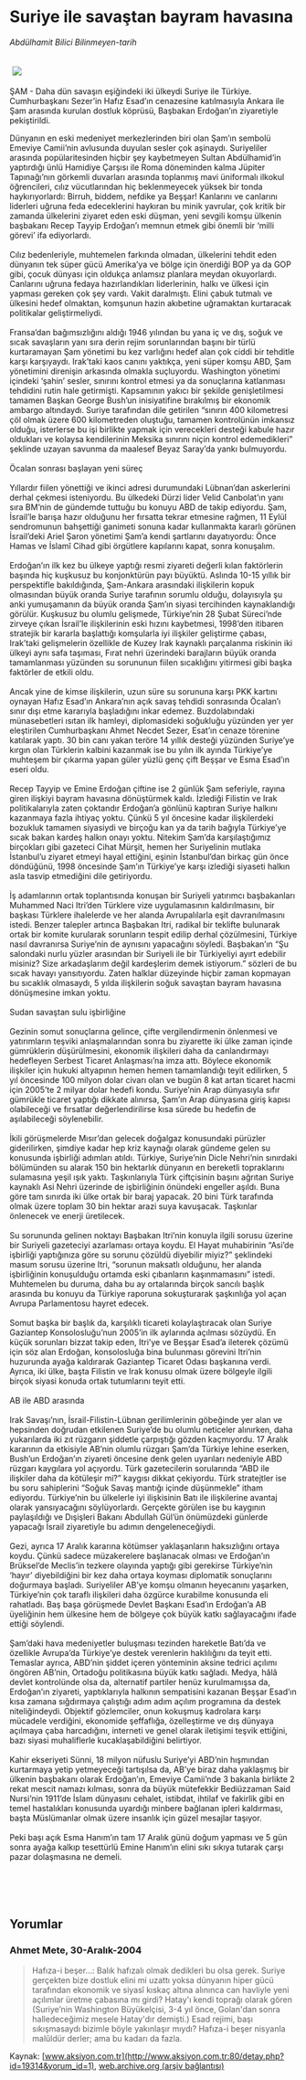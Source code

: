 # Suriye ile savaştan bayram havasına

*Abdülhamit Bilici Bilinmeyen-tarih*

<div>
 <font>
  <img border="0" height="1" src="/web/20050129204429im_/http://www.aksiyon.com.tr/images/blank.gif"/>
 </font>
 <font class="content">
  <p>
   <img border="0" hspace="5" src="http://web.archive.org/web/20050129204429im_/http://www.aksiyon.com.tr/resim/525/34.jpg" vspace="5"/>
  </p>
 </font>
 <font class="content">
  ŞAM - Daha dün savaşın eşiğindeki iki ülkeydi Suriye ile Türkiye. Cumhurbaşkanı Sezer’in Hafız Esad’ın cenazesine katılmasıyla Ankara ile Şam arasında kurulan dostluk köprüsü, Başbakan Erdoğan’ın ziyaretiyle pekiştirildi.
 </font>
 <br/>
 <p>
  <font class="content">
   Dünyanın en eski medeniyet merkezlerinden biri olan Şam’ın sembolü Emeviye Camii’nin avlusunda duyulan sesler çok aşinaydı. Suriyeliler arasında popülaritesinden hiçbir şey kaybetmeyen Sultan Abdülhamid’in yaptırdığı ünlü Hamidiye Çarşısı ile Roma döneminden kalma Jüpiter Tapınağı’nın görkemli duvarları arasında toplanmış mavi üniformalı ilkokul öğrencileri, cılız vücutlarından hiç beklenmeyecek yüksek bir tonda haykırıyorlardı: Birruh, biddem, nefdike ya Beşşar! Kanlarını ve canlarını liderleri uğruna feda edeceklerini haykıran bu minik yavrular, çok kritik bir zamanda ülkelerini ziyaret eden eski düşman, yeni sevgili komşu ülkenin başbakanı Recep Tayyip Erdoğan’ı memnun etmek gibi önemli bir ‘milli görevi’ ifa ediyorlardı.
   <br>
    <br>
     Cılız bedenleriyle, muhtemelen farkında olmadan, ülkelerini tehdit eden dünyanın tek süper gücü Amerika’ya ve bölge için önerdiği BOP ya da GOP gibi, çocuk dünyası için oldukça anlamsız planlara meydan okuyorlardı. Canlarını uğruna fedaya hazırlandıkları liderlerinin, halkı ve ülkesi için yapması gereken çok şey vardı. Vakit daralmıştı. Elini çabuk tutmalı ve ülkesini hedef olmaktan, komşunun hazin akıbetine uğramaktan kurtaracak politikalar geliştirmeliydi.
     <br>
      <br>
       Fransa’dan bağımsızlığını aldığı 1946 yılından bu yana iç ve dış, soğuk ve sıcak savaşların yanı sıra derin rejim sorunlarından başını bir türlü kurtaramayan Şam yönetimi bu kez varlığını hedef alan çok ciddi bir tehditle karşı karşıyaydı. Irak’taki kaos canını yaktıkça, yeni süper komşu ABD, Şam yönetimini direnişin arkasında olmakla suçluyordu. Washington yönetimi içindeki ‘şahin’ sesler, sınırını kontrol etmesi ya da sonuçlarına katlanması tehdidini rutin hale getirmişti. Kapsamının yakıcı bir şekilde genişletilmesi tamamen Başkan George Bush’un inisiyatifine bırakılmış bir ekonomik ambargo altındaydı. Suriye tarafından dile getirilen “sınırın 400 kilometresi çöl olmak üzere 600 kilometreden oluştuğu, tamamen kontrolünün imkansız olduğu, isterlerse bu işi birlikte yapmak için verecekleri desteği kabule hazır oldukları ve kolaysa kendilerinin Meksika sınırını niçin kontrol edemedikleri” şeklinde uzayan savunma da maalesef Beyaz Saray’da yankı bulmuyordu.
       <br/>
       <br/>
       Öcalan sonrası başlayan yeni süreç
       <br/>
       <br/>
       Yıllardır fiilen yönettiği ve ikinci adresi durumundaki Lübnan’dan askerlerini derhal çekmesi isteniyordu. Bu ülkedeki Dürzi lider Velid Canbolat’ın yanı sıra BM’nin de gündemde tuttuğu bu konuyu ABD de takip ediyordu. Şam, İsrail’le barışa hazır olduğunu her fırsatta tekrar etmesine rağmen, 11 Eylül sendromunun bahşettiği ganimeti sonuna kadar kullanmakta kararlı görünen İsrail’deki Ariel Şaron yönetimi Şam’a kendi şartlarını dayatıyordu: Önce Hamas ve İslamî Cihad gibi örgütlere kapılarını kapat, sonra konuşalım.
       <br/>
       <br/>
       Erdoğan’ın ilk kez bu ülkeye yaptığı resmi ziyareti değerli kılan faktörlerin başında hiç kuşkusuz bu konjonktürün payı büyüktü. Aslında 10-15 yıllık bir perspektifle bakıldığında, Şam-Ankara arasındaki ilişkilerin kopuk olmasından büyük oranda Suriye tarafının sorumlu olduğu, dolayısıyla şu anki yumuşamanın da büyük oranda Şam’ın siyasi tercihinden kaynaklandığı görülür. Kuşkusuz bu olumlu gelişmede, Türkiye’nin 28 Şubat Süreci’nde zirveye çıkan İsrail’le ilişkilerinin eski hızını kaybetmesi, 1998’den itibaren stratejik bir kararla başlattığı komşularla iyi ilişkiler geliştirme çabası, Irak’taki gelişmelerin özellikle de Kuzey Irak kaynaklı parçalanma riskinin iki ülkeyi aynı safa taşıması, Fırat nehri üzerindeki barajların büyük oranda tamamlanması yüzünden su sorununun fiilen sıcaklığını yitirmesi gibi başka faktörler de etkili oldu.
       <br/>
       <br/>
       Ancak yine de kimse ilişkilerin, uzun süre su sorununa karşı PKK kartını oynayan Hafız Esad’ın Ankara’nın açık savaş tehdidi sonrasında Öcalan’ı sınır dışı etme kararıyla başladığını inkar edemez. Buzdolabındaki münasebetleri ısıtan ilk hamleyi, diplomasideki soğukluğu yüzünden yer yer eleştirilen Cumhurbaşkanı Ahmet Necdet Sezer, Esat’ın cenaze törenine katılarak yaptı. 30 bin canı yakan teröre 14 yıllık desteği yüzünden Suriye’ye kırgın olan Türklerin kalbini kazanmak ise bu yılın ilk ayında Türkiye’ye muhteşem bir çıkarma yapan güler yüzlü genç çift Beşşar ve Esma Esad’ın eseri oldu.
       <br/>
       <br/>
       Recep Tayyip ve Emine Erdoğan çiftine ise 2 günlük Şam seferiyle, rayına giren ilişkiyi bayram havasına dönüştürmek kaldı. İzlediği Filistin ve Irak politikalarıyla zaten çoktandır Erdoğan’a gönlünü kaptıran Suriye halkını kazanmaya fazla ihtiyaç yoktu. Çünkü 5 yıl öncesine kadar ilişkilerdeki bozukluk tamamen siyasiydi ve birçoğu kan ya da tarih bağıyla Türkiye’ye sıcak bakan kardeş halkın onayı yoktu. Nitekim Şam’da karşılaştığımız birçokları gibi gazeteci Cihat Mürşit, hemen her Suriyelinin mutlaka İstanbul’u ziyaret etmeyi hayal ettiğini, eşinin İstanbul’dan birkaç gün önce döndüğünü, 1998 öncesinde Şam’ın Türkiye’ye karşı izlediği siyaseti halkın asla tasvip etmediğini dile getiriyordu.
       <br/>
       <br/>
       İş adamlarının ortak toplantısında konuşan bir Suriyeli yatırımcı başbakanları Muhammed Naci Itri’den Türklere vize uygulamasının kaldırılmasını, bir başkası Türklere ihalelerde ve her alanda Avrupalılarla eşit davranılmasını istedi. Benzer talepler artınca Başbakan Itri, radikal bir teklifte bulunarak ortak bir komite kurularak sorunların tespit edilip derhal çözülmesini, Türkiye nasıl davranırsa Suriye’nin de aynısını yapacağını söyledi. Başbakan’ın “Şu salondaki nurlu yüzler arasından bir Suriyeli ile bir Türkiyeliyi ayırt edebilir misiniz? Size arkadaşlarım değil kardeşlerim demek istiyorum.” sözleri de bu sıcak havayı yansıtıyordu. Zaten halklar düzeyinde hiçbir zaman kopmayan bu sıcaklık olmasaydı, 5 yılda ilişkilerin soğuk savaştan bayram havasına dönüşmesine imkan yoktu.
       <br/>
       <br/>
       Sudan savaştan sulu işbirliğine
       <br/>
       <br/>
       Gezinin somut sonuçlarına gelince, çifte vergilendirmenin önlenmesi ve yatırımların teşviki anlaşmalarından sonra bu ziyarette iki ülke zaman içinde gümrüklerin düşürülmesini, ekonomik ilişkileri daha da canlandırmayı hedefleyen Serbest Ticaret Anlaşması’na imza attı. Böylece ekonomik ilişkiler için hukuki altyapının hemen hemen tamamlandığı teyit edilirken, 5 yıl öncesinde 100 milyon dolar civarı olan ve bugün 8 kat artan ticaret hacmi için 2005’te 2 milyar dolar hedefi kondu. Suriye’nin Arap dünyasıyla sıfır gümrükle ticaret yaptığı dikkate alınırsa, Şam’ın Arap dünyasına giriş kapısı olabileceği ve fırsatlar değerlendirilirse kısa sürede bu hedefin de aşılabileceği söylenebilir.
       <br/>
       <br/>
       İkili görüşmelerde Mısır’dan gelecek doğalgaz konusundaki pürüzler giderilirken, şimdiye kadar hep kriz kaynağı olarak gündeme gelen su konusunda işbirliği adımları atıldı. Türkiye, Suriye’nin Dicle Nehri’nin sınırdaki bölümünden su alarak 150 bin hektarlık dünyanın en bereketli topraklarını sulamasına yeşil ışık yaktı. Taşkınlarıyla Türk çiftçisinin başını ağrıtan Suriye kaynaklı Asi Nehri üzerinde de işbirliğinin önündeki engeller aşıldı. Buna göre tam sınırda iki ülke ortak bir baraj yapacak. 20 bini Türk tarafında olmak üzere toplam 30 bin hektar arazi suya kavuşacak. Taşkınlar önlenecek ve enerji üretilecek.
       <br/>
       <br/>
       Su sorununda gelinen noktayı Başbakan Itri’nin konuyla ilgili sorusu üzerine bir Suriyeli gazeteciyi azarlaması ortaya koydu. El Hayat muhabirinin “Asi’de işbirliği yaptığınıza göre su sorunu çözüldü diyebilir miyiz?” şeklindeki masum sorusu üzerine Itri, “sorunun maksatlı olduğunu, her alanda işbirliğinin konuşulduğu ortamda eski çıbanların kaşınmamasını” istedi. Muhtemelen bu duruma, daha bu ay ortalarında birçok sancılı başlık arasında bu konuyu da Türkiye raporuna sokuşturarak şaşkınlığa yol açan Avrupa Parlamentosu hayret edecek.
       <br/>
       <br/>
       Somut başka bir başlık da, karşılıklı ticareti kolaylaştıracak olan Suriye Gaziantep Konsolosluğu’nun 2005’in ilk aylarında açılması sözüydü. En küçük sorunları bizzat takip eden, Itri’ye ve Beşşar Esad’a ileterek çözümü için söz alan Erdoğan, konsolosluğa bina bulunması görevini Itri’nin huzurunda ayağa kaldırarak Gaziantep Ticaret Odası başkanına verdi. Ayrıca, iki ülke, başta Filistin ve Irak konusu olmak üzere bölgeyle ilgili birçok siyasi konuda ortak tutumlarını teyit etti.
       <br/>
       <br/>
       AB ile ABD arasında
       <br/>
       <br/>
       Irak Savaşı’nın, İsrail-Filistin-Lübnan gerilimlerinin göbeğinde yer alan ve hepsinden doğrudan etkilenen Suriye’de bu olumlu neticeler alınırken, daha yukarılarda iki zıt rüzgarın şiddetle çarpıştığı gözden kaçmıyordu. 17 Aralık kararının da etkisiyle AB’nin olumlu rüzgarı Şam’da Türkiye lehine eserken, Bush’un Erdoğan’ın ziyareti öncesine denk gelen uyarıları nedeniyle ABD rüzgarı kaygılara yol açıyordu. Türk gazetecilerin sorularında “ABD ile ilişkiler daha da kötüleşir mi?” kaygısı dikkat çekiyordu. Türk stratejtler ise bu soru sahiplerini “Soğuk Savaş mantığı içinde düşünmekle” itham ediyordu. Türkiye’nin bu ülkelerle iyi ilişkisinin Batı ile ilişkilerine avantaj olarak yansıyacağını söylüyorlardı. Gerçekte görülen ise bu kaygının paylaşıldığı ve Dışişleri Bakanı Abdullah Gül’ün önümüzdeki günlerde yapacağı İsrail ziyaretiyle bu adımın dengeleneceğiydi.
       <br/>
       <br/>
       Gezi, ayrıca 17 Aralık kararına kötümser yaklaşanların haksızlığını ortaya koydu. Çünkü sadece müzakerelere başlanacak olması ve Erdoğan’ın Brüksel’de Meclis’in tezkere olayında yaptığı gibi gerekirse Türkiye’nin ‘hayır’ diyebildiğini bir kez daha ortaya koyması diplomatik sonuçlarını doğurmaya başladı. Suriyeliler AB’ye komşu olmanın heyecanını yaşarken, Türkiye’nin çok taraflı ilişkileri daha özgürce kurabilme konusunda eli rahatladı. Baş başa görüşmede Devlet Başkanı Esad’ın Erdoğan’a AB üyeliğinin hem ülkesine hem de bölgeye çok büyük katkı sağlayacağını ifade ettiği söylendi.
       <br/>
       <br/>
       Şam’daki hava medeniyetler buluşması tezinden hareketle Batı’da ve özellikle Avrupa’da Türkiye’ye destek verenlerin haklılığını da teyit etti. Temaslar ayrıca, ABD’nin şiddet içeren yönteminin aksine tedrici açılımı öngören AB’nin, Ortadoğu politikasına büyük katkı sağladı. Medya, hâlâ devlet kontrolünde olsa da, alternatif partiler henüz kurulmamışsa da, Erdoğan’ın ziyareti, yaptıklarıyla halkının sempatisini kazanan Beşşar Esad’ın kısa zamana sığdırmaya çalıştığı adım adım açılım programına da destek niteliğindeydi. Objektif gözlemciler, onun kokuşmuş kadrolara karşı mücadele verdiğini, ekonomide şeffaflığa, özelleştirme ve dış dünyaya açılmaya çaba harcadığını, interneti ve genel olarak iletişimi teşvik ettiğini, bazı siyasi muhaliflerle kucaklaşabildiğini belirtiyor.
       <br/>
       <br/>
       Kahir ekseriyeti Sünni, 18 milyon nüfuslu Suriye’yi ABD’nin hışmından kurtarmaya yetip yetmeyeceği tartışılsa da, AB’ye biraz daha yaklaşmış bir ülkenin başbakanı olarak Erdoğan’ın, Emeviye Camii’nde 3 bakanla birlikte 2 rekat mescit namazı kılması, sonra da büyük mütefekkir Bediüzzaman Said Nursi’nin 1911’de İslam dünyasını cehalet, istibdat, ihtilaf ve fakirlik gibi en temel hastalıkları konusunda uyardığı minbere bağlanan ipleri kaldırması, başta Müslümanlar olmak üzere insanlık için güzel mesajlar taşıyor.
       <br/>
       <br/>
       Peki başı açık Esma Hanım’ın tam 17 Aralık günü doğum yapması ve 5 gün sonra ayağa kalkıp tesettürlü Emine Hanım’ın elini sıkı sıkıya tutarak çarşı pazar dolaşmasına ne demeli.
       <br/>
      </br>
     </br>
    </br>
   </br>
  </font>
 </p>
</div>


## Yorumlar

### Ahmet Mete, 30-Aralık-2004
> Hafıza-i beşer…: 
> Balık hafızalı olmak dedikleri bu olsa gerek. Suriye gerçekten bize dostluk elini mi uzattı yoksa dünyanın hiper gücü tarafından ekonomik ve siyasî kıskaç altına alınınca can havliyle yeni açılımlar üretme çabasına mı girdi? Hatay'ı kendi toprağı olarak gören (Suriye’nin Washington Büyükelçisi, 3-4 yıl önce,  Golan'dan sonra halledeceğimiz mesele Hatay'dır demişti.) Esad rejimi, başı sıkışmasaydı bizimle böyle yakınlaşır mıydı? Hafıza-i beşer nisyanla malûldür derler; ama bu kadarı da fazla.

Kaynak: [www.aksiyon.com.tr](http://www.aksiyon.com.tr:80/detay.php?id=19314&yorum_id=1), [web.archive.org (arşiv bağlantısı)](http://web.archive.org/web/20050129204429/http://www.aksiyon.com.tr:80/detay.php?id=19314&yorum_id=1)
